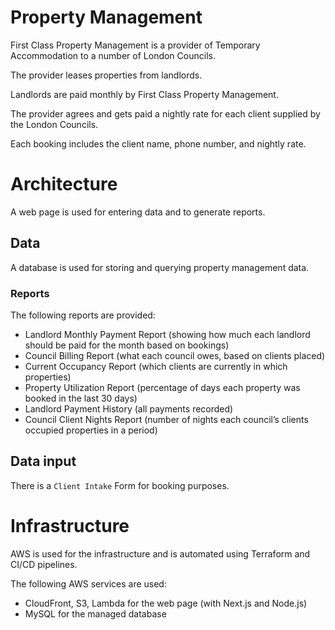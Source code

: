 # Property Management

First Class Property Management is a provider of Temporary Accommodation to a number of London Councils.

The provider leases properties from landlords.

Landlords are paid monthly by First Class Property Management.

The provider agrees and gets paid a nightly rate for each client supplied by the London Councils.

Each booking includes the client name, phone number, and nightly rate.

# Architecture

A web page is used for entering data and to generate reports.

## Data

A database is used for storing and querying property management data.

### Reports

The following reports are provided:

- Landlord Monthly Payment Report (showing how much each landlord should be paid for the month based on bookings)
- Council Billing Report (what each council owes, based on clients placed)
- Current Occupancy Report (which clients are currently in which properties)
- Property Utilization Report (percentage of days each property was booked in the last 30 days)
- Landlord Payment History (all payments recorded)
- Council Client Nights Report (number of nights each council’s clients occupied properties in a period)

## Data input

There is a `Client Intake` Form for booking purposes.

# Infrastructure

AWS is used for the infrastructure and is automated using Terraform and CI/CD pipelines.

The following AWS services are used:
- CloudFront, S3, Lambda for the web page (with Next.js and Node.js)
- MySQL for the managed database
